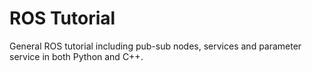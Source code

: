 # ROS Tutorial

General ROS tutorial including pub-sub nodes, services and parameter service in both Python and C++.

